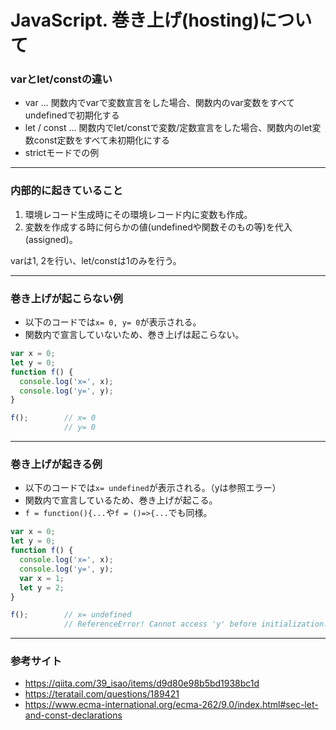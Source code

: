 # JavaScript. 巻き上げ(hosting)について

### varとlet/constの違い
* var ... 関数内でvarで変数宣言をした場合、関数内のvar変数をすべてundefinedで初期化する
* let / const ... 関数内でlet/constで変数/定数宣言をした場合、関数内のlet変数const定数をすべて未初期化にする
* strictモードでの例

---
### 内部的に起きていること
1. 環境レコード生成時にその環境レコード内に変数も作成。
1. 変数を作成する時に何らかの値(undefinedや関数そのもの等)を代入(assigned)。

varは1, 2を行い、let/constは1のみを行う。

---
### 巻き上げが起こらない例
* 以下のコードでは`x= 0, y= 0`が表示される。
* 関数内で宣言していないため、巻き上げは起こらない。
```javascript
var x = 0;
let y = 0;
function f() {
  console.log('x=', x);
  console.log('y=', y);
}

f();        // x= 0
            // y= 0
```

---
### 巻き上げが起きる例
* 以下のコードでは`x= undefined`が表示される。（yは参照エラー）
* 関数内で宣言しているため、巻き上げが起こる。
* `f = function(){...`や`f = ()=>{...`でも同様。
```javascript
var x = 0;
let y = 0;
function f() {
  console.log('x=', x);
  console.log('y=', y);
  var x = 1;
  let y = 2;
}

f();        // x= undefined
            // ReferenceError! Cannot access 'y' before initialization.
```

---
### 参考サイト
* https://qiita.com/39_isao/items/d9d80e98b5bd1938bc1d
* https://teratail.com/questions/189421
* https://www.ecma-international.org/ecma-262/9.0/index.html#sec-let-and-const-declarations
